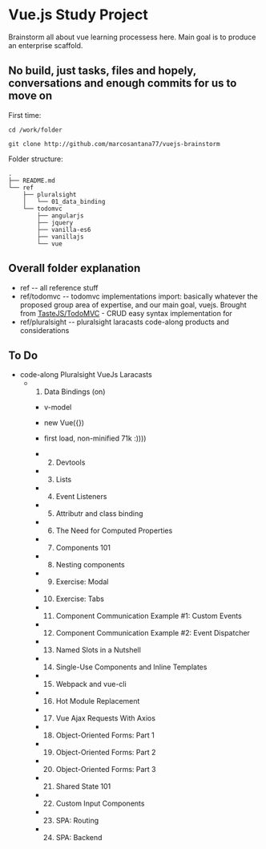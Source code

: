 # Vue.js Study Project

Brainstorm all about vue learning processess here. Main goal is to produce an enterprise scaffold. 



## No build, just tasks, files and hopely, conversations and enough commits for us to move on

First time:
```
cd /work/folder

git clone http://github.com/marcosantana77/vuejs-brainstorm

```

Folder structure:
```
.
├── README.md
└── ref
    ├── pluralsight
    │   └── 01_data_binding
    └── todomvc
        ├── angularjs
        ├── jquery
        ├── vanilla-es6
        ├── vanillajs
        └── vue
```


## Overall folder explanation 

- ref -- all reference stuff
- ref/todomvc -- todomvc implementations import: basically whatever the proposed group area of expertise, and our main goal, vuejs. Brought from  [TasteJS/TodoMVC](https://github.com/tastejs/todomvc/tree/master/examples/) - CRUD easy syntax implementation for 
- ref/pluralsight -- pluralsight laracasts code-along products and considerations


## To Do

- code-along Pluralsight VueJs Laracasts
  - 01. Data Bindings (on)
  	- v-model
  	- new Vue({})
  	- first load, non-minified 71k :))))

	- 2. Devtools
	- 3. Lists
	- 4. Event Listeners
	- 5. Attributr and class binding
	- 6. The Need for Computed Properties
	- 7. Components 101
	- 8. Nesting components
	- 9. Exercise: Modal
	- 10. Exercise: Tabs
	- 11. Component Communication Example #1: Custom Events
	- 12. Component Communication Example #2: Event Dispatcher
	- 13. Named Slots in a Nutshell
	- 14. Single-Use Components and Inline Templates
	- 15. Webpack and vue-cli
	- 16. Hot Module Replacement
	- 17. Vue Ajax Requests With Axios
	- 18. Object-Oriented Forms: Part 1
	- 19. Object-Oriented Forms: Part 2
	- 20. Object-Oriented Forms: Part 3
	- 21. Shared State 101
	- 22. Custom Input Components
	- 23. SPA: Routing
	- 24. SPA: Backend
